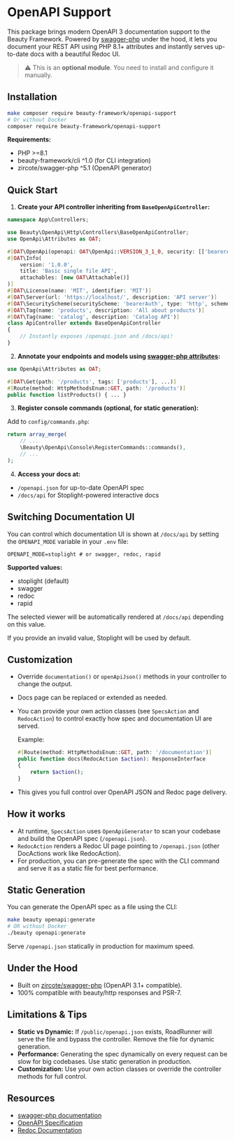 # OpenAPI Support

This package brings modern OpenAPI 3 documentation support to the Beauty Framework. Powered by [swagger-php](https://github.com/zircote/swagger-php) under the hood, it lets you document your REST API using PHP 8.1+ attributes and instantly serves up-to-date docs with a beautiful Redoc UI.

> ⚠️ This is an **optional module**. You need to install and configure it manually.

## Installation

```bash
make composer require beauty-framework/openapi-support
# Or without Docker
composer require beauty-framework/openapi-support
```

**Requirements:**

* PHP >=8.1
* beauty-framework/cli ^1.0 (for CLI integration)
* zircote/swagger-php ^5.1 (OpenAPI generator)


## Quick Start

1. **Create your API controller inheriting from `BaseOpenApiController`:**

```php {17}
namespace App\Controllers;

use Beauty\OpenApi\Http\Controllers\BaseOpenApiController;
use OpenApi\Attributes as OAT;

#[OAT\OpenApi(openapi: OAT\OpenApi::VERSION_3_1_0, security: [['bearerAuth' => []]])]
#[OAT\Info(
    version: '1.0.0',
    title: 'Basic single file API',
    attachables: [new OAT\Attachable()]
)]
#[OAT\License(name: 'MIT', identifier: 'MIT')]
#[OAT\Server(url: 'https://localhost/', description: 'API server')]
#[OAT\SecurityScheme(securityScheme: 'bearerAuth', type: 'http', scheme: 'bearer', description: 'Basic Auth')]
#[OAT\Tag(name: 'products', description: 'All about products')]
#[OAT\Tag(name: 'catalog', description: 'Catalog API')]
class ApiController extends BaseOpenApiController
{
    // Instantly exposes /openapi.json and /docs/api!
}
```

2. **Annotate your endpoints and models using [swagger-php attributes](https://zircote.github.io/swagger-php/guide/attributes.html):**

```php {3}
use OpenApi\Attributes as OAT;

#[OAT\Get(path: '/products', tags: ['products'], ...)]
#[Route(method: HttpMethodsEnum::GET, path: '/products')]
public function listProducts() { ... }
```

3. **Register console commands (optional, for static generation):**

Add to `config/commands.php`:

```php {3}
return array_merge(
    // ...
    \Beauty\OpenApi\Console\RegisterCommands::commands(),
    // ...
);
```

4. **Access your docs at:**

* `/openapi.json` for up-to-date OpenAPI spec
* `/docs/api` for Stoplight-powered interactive docs

## Switching Documentation UI
You can control which documentation UI is shown at `/docs/api` by setting the `OPENAPI_MODE` variable in your `.env` file:

```dotenv
OPENAPI_MODE=stoplight # or swagger, redoc, rapid
```

**Supported values:**
- stoplight (default)
- swagger
- redoc
- rapid

The selected viewer will be automatically rendered at `/docs/api` depending on this value.

If you provide an invalid value, Stoplight will be used by default.

## Customization

* Override `documentation()` or `openApiJson()` methods in your controller to change the output.
* Docs page can be replaced or extended as needed.
* You can provide your own action classes (see `SpecsAction` and `RedocAction`) to control exactly how spec and documentation UI are served.

  Example:

  ```php
  #[Route(method: HttpMethodsEnum::GET, path: '/documentation')]
  public function docs(RedocAction $action): ResponseInterface
  {
      return $action();
  }
  ```
* This gives you full control over OpenAPI JSON and Redoc page delivery.

## How it works

* At runtime, `SpecsAction` uses `OpenApiGenerator` to scan your codebase and build the OpenAPI spec (`/openapi.json`).
* `RedocAction` renders a Redoc UI page pointing to `/openapi.json` (other DocActions work like RedocAction).
* For production, you can pre-generate the spec with the CLI command and serve it as a static file for best performance.

## Static Generation

You can generate the OpenAPI spec as a file using the CLI:

```bash
make beauty openapi:generate
# OR without Docker
./beauty openapi:generate
```

Serve `/openapi.json` statically in production for maximum speed.

## Under the Hood

* Built on [zircote/swagger-php](https://github.com/zircote/swagger-php) (OpenAPI 3.1+ compatible).
* 100% compatible with beauty/http responses and PSR-7.

## Limitations & Tips

* **Static vs Dynamic:** If `/public/openapi.json` exists, RoadRunner will serve the file and bypass the controller. Remove the file for dynamic generation.
* **Performance:** Generating the spec dynamically on every request can be slow for big codebases. Use static generation in production.
* **Customization:** Use your own action classes or override the controller methods for full control.

## Resources

* [swagger-php documentation](https://github.com/zircote/swagger-php)
* [OpenAPI Specification](https://swagger.io/specification/)
* [Redoc Documentation](https://redocly.com/docs/redoc/)
